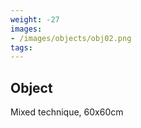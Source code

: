 ```yaml
---
weight: -27
images:
- /images/objects/obj02.png
tags:
---
```


##  Object

Mixed technique, 60x60cm
